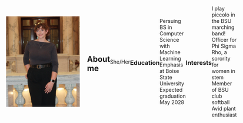<div style="display: flex; align-items: center;">
  <img src="https://github.com/Reaganovechka/reaganovechka.github.io/blob/main/Photo%20at%20Capitol.JPEG?raw=true"  width="200" style="margin-right: 20px;">
  <p>

  ## About me
  She/Her

  ### Education
  Persuing BS in Computer Science with Machine Learning Emphasis at Boise State University <br/>
  Expected graduation May 2028

  ### Interests
  I play piccolo in the BSU marching band! <br/>
  Officer for Phi Sigma Rho, a sorority for women in stem <br/>
  Member of BSU club softball <br/>
  Avid plant enthusiast 
  </p>
</div>




